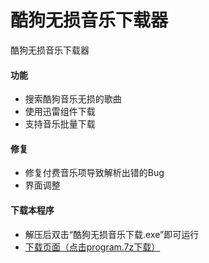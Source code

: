# 酷狗无损音乐下载器
酷狗无损音乐下载器
#### 功能
* 搜索酷狗音乐无损的歌曲
* 使用迅雷组件下载
* 支持音乐批量下载
#### 修复
* 修复付费音乐项导致解析出错的Bug
* 界面调整
#### 下载本程序
* 解压后双击“酷狗无损音乐下载.exe”即可运行
* [下载页面（点击program.7z下载）](https://github.com/C-Li/KugouDownloader/releases/)
